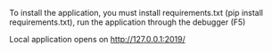 To install the application, you must install requirements.txt (pip install requirements.txt), run the application through the debugger (F5)

Local application opens on http://127.0.0.1:2019/
